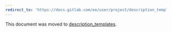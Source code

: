 ```yaml
---
redirect_to: 'https://docs.gitlab.com/ee/user/project/description_templates.html#setting-a-default-template-for-issues-and-merge-requests--starter'
---
```


This document was moved to [description_templates](https://docs.gitlab.com/ee/user/project/description_templates.html#setting-a-default-template-for-issues-and-merge-requests--starter).

